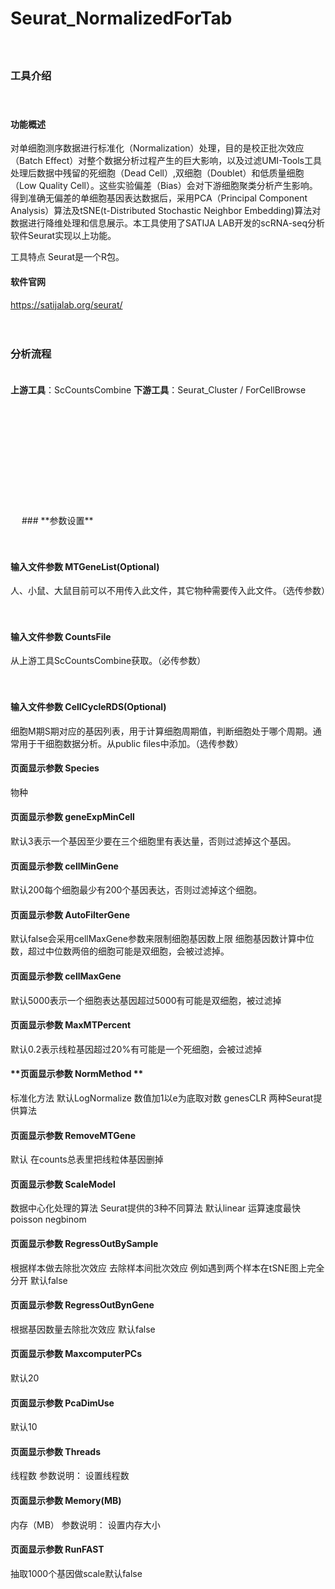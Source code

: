 # **﻿Seurat_NormalizedForTab**

　 
### **工具介绍**

　  
#### **功能概述**
对单细胞测序数据进行标准化（Normalization）处理，目的是校正批次效应（Batch Effect）对整个数据分析过程产生的巨大影响，以及过滤UMI-Tools工具处理后数据中残留的死细胞（Dead Cell）,双细胞（Doublet）和低质量细胞（Low Quality Cell）。这些实验偏差（Bias）会对下游细胞聚类分析产生影响。得到准确无偏差的单细胞基因表达数据后，采用PCA（Principal Component Analysis）算法及tSNE(t-Distributed Stochastic Neighbor Embedding)算法对数据进行降维处理和信息展示。本工具使用了SATIJA LAB开发的scRNA-seq分析软件Seurat实现以上功能。

工具特点
Seurat是一个R包。

#### **软件官网**
https://satijalab.org/seurat/

　 
### **分析流程**
　  
**上游工具**：ScCountsCombine
**下游工具**：Seurat_Cluster / ForCellBrowse

<div style="text-align:center">
<img data-src="1.png" height="175px" ></img>
</div>
　 
### **参数设置**

　  
#### **输入文件参数 MTGeneList(Optional)**
人、小鼠、大鼠目前可以不用传入此文件，其它物种需要传入此文件。（选传参数）

　  
#### **输入文件参数 CountsFile**
从上游工具ScCountsCombine获取。（必传参数）

　  
#### **输入文件参数 CellCycleRDS(Optional)**
细胞M期S期对应的基因列表，用于计算细胞周期值，判断细胞处于哪个周期。通常用于干细胞数据分析。从public files中添加。（选传参数）

<label id='Species'> </label>
#### **页面显示参数 Species**
物种

<label id='geneExpMinCell'> </label>
#### **页面显示参数 geneExpMinCell**
默认3表示一个基因至少要在三个细胞里有表达量，否则过滤掉这个基因。

<label id='cellMinGene'> </label>
#### **页面显示参数 cellMinGene**
默认200每个细胞最少有200个基因表达，否则过滤掉这个细胞。

<label id='AutoFilterGene'> </label>
#### **页面显示参数 AutoFilterGene**
默认false会采用cellMaxGene参数来限制细胞基因数上限
细胞基因数计算中位数，超过中位数两倍的细胞可能是双细胞，会被过滤掉。

<label id='cellMaxGene'> </label>
#### **页面显示参数 cellMaxGene**
默认5000表示一个细胞表达基因超过5000有可能是双细胞，被过滤掉

<label id='MaxMTPercent'> </label>
#### **页面显示参数 MaxMTPercent**
默认0.2表示线粒基因超过20%有可能是一个死细胞，会被过滤掉

<label id='NormMethod'> </label>
#### **页面显示参数 NormMethod **
标准化方法
默认LogNormalize 数值加1以e为底取对数
genesCLR
两种Seurat提供算法

<label id='RemoveMTGene'> </label>
#### **页面显示参数 RemoveMTGene**
默认
在counts总表里把线粒体基因删掉

<label id='ScaleModel'> </label>
#### **页面显示参数 ScaleModel**
数据中心化处理的算法 Seurat提供的3种不同算法
默认linear 运算速度最快
poisson
negbinom

<label id='RegressOutBySample'> </label>
#### **页面显示参数 RegressOutBySample**
根据样本做去除批次效应 去除样本间批次效应 例如遇到两个样本在tSNE图上完全分开
默认false

<label id='RegressOutBynGene'> </label>
#### **页面显示参数 RegressOutBynGene**
根据基因数量去除批次效应
默认false 

<label id='MaxcomputerPCs'> </label>
#### **页面显示参数 MaxcomputerPCs**
默认20

<label id='PcaDimUse'> </label>
#### **页面显示参数 PcaDimUse**
默认10

<label id='Threads'> </label>
#### **页面显示参数 Threads**
线程数
参数说明：
设置线程数

<label id='Memory(MB)'> </label>
#### **页面显示参数 Memory(MB)**
内存（MB）
参数说明：
设置内存大小

<label id='RunFAST'> </label>
#### **页面显示参数 RunFAST**
抽取1000个基因做scale默认false
